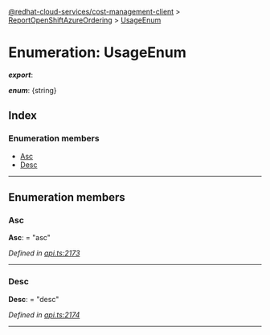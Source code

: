 [@redhat-cloud-services/cost-management-client](../README.md) > [ReportOpenShiftAzureOrdering](../modules/reportopenshiftazureordering.md) > [UsageEnum](../enums/reportopenshiftazureordering.usageenum.md)

# Enumeration: UsageEnum

*__export__*: 

*__enum__*: {string}

## Index

### Enumeration members

* [Asc](reportopenshiftazureordering.usageenum.md#asc)
* [Desc](reportopenshiftazureordering.usageenum.md#desc)

---

## Enumeration members

<a id="asc"></a>

###  Asc

**Asc**:  = "asc"

*Defined in [api.ts:2173](https://github.com/RedHatInsights/javascript-clients/blob/master/packages/cost-management/api.ts#L2173)*

___
<a id="desc"></a>

###  Desc

**Desc**:  = "desc"

*Defined in [api.ts:2174](https://github.com/RedHatInsights/javascript-clients/blob/master/packages/cost-management/api.ts#L2174)*

___

